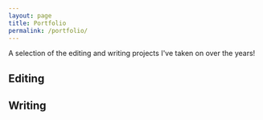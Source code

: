 ```yaml
---
layout: page
title: Portfolio
permalink: /portfolio/
---
```


A selection of the editing and writing projects I've taken on over the years! 

## Editing

###

## Writing


